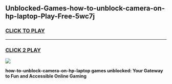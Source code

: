 
## Unblocked-Games-how-to-unblock-camera-on-hp-laptop-Play-Free-5wc7j
<h3>
<a href="https://premium76.site?title=how-to-unblock-camera-on-hp-laptop&ref=18A1">CLICK TO PLAY</a></h3>
<hr>

<h3>
<a href="https://premium76.site?title=how-to-unblock-camera-on-hp-laptop&ref=18A1">CLICK 2 PLAY</a>
  
</h3>

<a href="https://premium76.site?title=how-to-unblock-camera-on-hp-laptop&ref=18A1"><img src="https://clearcache.store/games.png"></a>


**how-to-unblock-camera-on-hp-laptop games unblocked: Your Gateway to Fun and Accessible Online Gaming**
